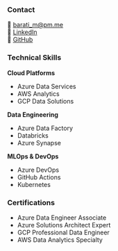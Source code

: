 ### Contact
📧 [barati_m@pm.me](mailto:barati_m@pm.me)  
💼 [LinkedIn](https://linkedin.com/in/bharathiraja9)  
🔗 [GitHub](https://github.com/barati-dev)

### Technical Skills

**Cloud Platforms**
- Azure Data Services
- AWS Analytics
- GCP Data Solutions

**Data Engineering**
- Azure Data Factory
- Databricks
- Azure Synapse

**MLOps & DevOps**
- Azure DevOps
- GitHub Actions
- Kubernetes

### Certifications
- Azure Data Engineer Associate
- Azure Solutions Architect Expert
- GCP Professional Data Engineer
- AWS Data Analytics Specialty
